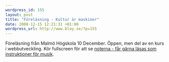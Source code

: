 ```yaml
--- 
wordpress_id: 155 
layout: post
title: "Föreläsning - Kultur är maskiner" 
date: 2008-12-15 12:21:31 +01:00 
wordpress_url: http://www.blay.se/?p=155 
---
```


Föreläsning från Malmö Högskola 10 December. Öppen, men del av en kurs i webbutveckling. Kör fullscreen för att se [noterna - får gärna läsas som instruktioner för musik](#). 
